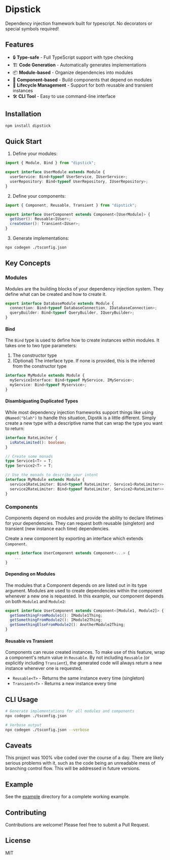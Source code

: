 # Dipstick

Dependency injection framework built for typescript. No decorators or special symbols required!

## Features

- 🔒 **Type-safe** - Full TypeScript support with type checking
- 🏗️ **Code Generation** - Automatically generates implementations
- 📦 **Module-based** - Organize dependencies into modules
- 🧩 **Component-based** - Build components that depend on modules
- 🔄 **Lifecycle Management** - Support for both reusable and transient instances
- 🛠️ **CLI Tool** - Easy to use command-line interface

## Installation

```bash
npm install dipstick
```

## Quick Start

1. Define your modules:

```typescript
import { Module, Bind } from "dipstick";

export interface UserModule extends Module {
  userService: Bind<typeof UserService, IUserService>;
  userRepository: Bind<typeof UserRepository, IUserRepository>;
}
```

2. Define your components:

```typescript
import { Component, Reusable, Transient } from "dipstick";

export interface UserComponent extends Component<[UserModule]> {
  getUser(): Reusable<IUser>;
  createUser(): Transient<IUser>;
}
```

3. Generate implementations:

```bash
npx codegen ./tsconfig.json
```

## Key Concepts

### Modules

Modules are the building blocks of your dependency injection system. They define what can be created and how to create it.

```typescript
export interface DatabaseModule extends Module {
  connection: Bind<typeof DatabaseConnection, IDatabaseConnection>;
  queryBuilder: Bind<typeof QueryBuilder, IQueryBuilder>;
}
```

#### Bind

The `Bind` type is used to define how to create instances within modules. It takes one to two type parameters:

1. The constructor type
2. (Optional) The interface type. If none is provided, this is the inferred from the constructor type

```typescript
interface MyModule extends Module {
  myServiceInterface: Bind<typeof MyService, IMyService>;
  myService: Bind<typeof Myservice>;
}
```

#### Disambiguating Duplicated Types

While most dependency injection frameworks support things like using `@Named("blah")` to handle this situation, Dipstik is a little different. Simply create a new type with a descriptive name that can wrap the type you want to return:

```typescript
interface RateLimiter {
  isRateLimited(): boolean;
}

// Create some monads
type Service1<T> = T;
type Service2<T> = T;

// Use the monads to describe your intent
interface MyModule extends Module {
  service1RateLimiter: Bind<typeof RateLimiter, Service1<RateLimiter>>;
  service2RateLimiter: Bind<typeof RateLimiter, Service2<RateLimiter>>;
}
```

### Components

Components depend on modules and provide the ability to declare lifetimes for your dependencies. They can request both reusable (singleton) and transient (new instance each time) dependencies.

Create a new component by exporting an interface which extends `Component`.

```typescript
export interface UserComponent extends Component<...> {
    ...
}
```

#### Depending on Modules

The modules that a Component depends on are listed out in its type argument. Modules are used to create dependencies within the component whenever a new one is requested. In this example, our component depends on both `Module1` and `Module2`:

```typescript
export interface UserComponent extends Component<[Module1, Module2]> {
  getSomethingFromModule1(): IModule1Thing;
  getSomethingFromModule2(): IModule2Thing;
  getSomethingElseFromModule2(): AnotherModule2Thing;
}
```

#### Reusable vs Transient

Components can reuse created instances. To make use of this feature, wrap a component's return value in `Reusable`. By not including `Reusable` (or explicitly including `Transient`), the generated code will always return a new instance whenever one is requested.

- `Reusable<T>` - Returns the same instance every time (singleton)
- `Transient<T>` - Returns a new instance every time

## CLI Usage

```bash
# Generate implementations for all modules and components
npx codegen ./tsconfig.json

# Verbose output
npx codegen ./tsconfig.json --verbose
```

## Caveats

This project was 100% vibe coded over the course of a day. There are likely serious problems with it, such as the code being an unreadable mess of branching control flow. This will be addressed in future versions.

## Example

See the [example](./example) directory for a complete working example.

## Contributing

Contributions are welcome! Please feel free to submit a Pull Request.

## License

MIT
